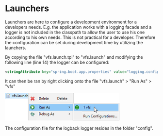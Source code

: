 # Launchers

Launchers are here to configure a development environment for a developers needs. E.g. the application works with a logging facade and a logger is not included in the classpath to allow the user to use his one according to his own needs. This is not practical for a developer. Therefore the configuration can be set during development time by utilizing the launchers.

By copying the file "vfs.launch.tpl" to "vfs.launch" and modifying the following line (line 14) the logger can be configured:
```xml
<stringAttribute key="spring.boot.app.properties" value="logging.config=config/logback.xml"/>
```
It can then be ran by right clicking onto the file "vfs.launch" > "Run As" > "vfs"

![Launch custom configuration](../doc/img/springconfig1.png "Launch custom configuration")

The configuration file for the logback logger resides in the folder "config".